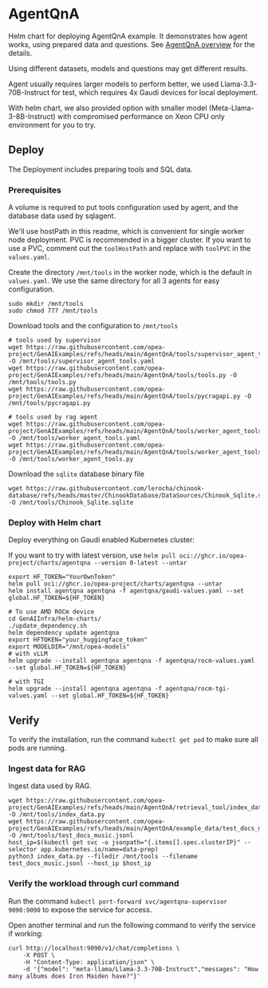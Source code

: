 # AgentQnA

Helm chart for deploying AgentQnA example. It demonstrates how agent works, using prepared data and questions. See [AgentQnA overview](https://github.com/opea-project/GenAIExamples/tree/main/AgentQnA#overview) for the details.

Using different datasets, models and questions may get different results.

Agent usually requires larger models to perform better, we used Llama-3.3-70B-Instruct for test, which requires 4x Gaudi devices for local deployment.

With helm chart, we also provided option with smaller model (Meta-Llama-3-8B-Instruct) with compromised performance on Xeon CPU only environment for you to try.

## Deploy

The Deployment includes preparing tools and SQL data.

### Prerequisites

A volume is required to put tools configuration used by agent, and the database data used by sqlagent.

We'll use hostPath in this readme, which is convenient for single worker node deployment. PVC is recommended in a bigger cluster. If you want to use a PVC, comment out the `toolHostPath` and replace with `toolPVC` in the `values.yaml`.

Create the directory `/mnt/tools` in the worker node, which is the default in `values.yaml`. We use the same directory for all 3 agents for easy configuration.

```
sudo mkdir /mnt/tools
sudo chmod 777 /mnt/tools
```

Download tools and the configuration to `/mnt/tools`

```
# tools used by supervisor
wget https://raw.githubusercontent.com/opea-project/GenAIExamples/refs/heads/main/AgentQnA/tools/supervisor_agent_tools.yaml -O /mnt/tools/supervisor_agent_tools.yaml
wget https://raw.githubusercontent.com/opea-project/GenAIExamples/refs/heads/main/AgentQnA/tools/tools.py -O /mnt/tools/tools.py
wget https://raw.githubusercontent.com/opea-project/GenAIExamples/refs/heads/main/AgentQnA/tools/pycragapi.py -O /mnt/tools/pycragapi.py

# tools used by rag agent
wget https://raw.githubusercontent.com/opea-project/GenAIExamples/refs/heads/main/AgentQnA/tools/worker_agent_tools.yaml -O /mnt/tools/worker_agent_tools.yaml
wget https://raw.githubusercontent.com/opea-project/GenAIExamples/refs/heads/main/AgentQnA/tools/worker_agent_tools.py -O /mnt/tools/worker_agent_tools.py
```

Download the `sqlite` database binary file

```
wget https://raw.githubusercontent.com/lerocha/chinook-database/refs/heads/master/ChinookDatabase/DataSources/Chinook_Sqlite.sqlite -O /mnt/tools/Chinook_Sqlite.sqlite
```

### Deploy with Helm chart

Deploy everything on Gaudi enabled Kubernetes cluster:

If you want to try with latest version, use `helm pull oci://ghcr.io/opea-project/charts/agentqna --version 0-latest --untar`

```
export HF_TOKEN="YourOwnToken"
helm pull oci://ghcr.io/opea-project/charts/agentqna --untar
helm install agentqna agentqna -f agentqna/gaudi-values.yaml --set global.HF_TOKEN=${HF_TOKEN}

# To use AMD ROCm device
cd GenAIInfra/helm-charts/
./update_dependency.sh
helm dependency update agentqna
export HFTOKEN="your_huggingface_token"
export MODELDIR="/mnt/opea-models"
# with vLLM
helm upgrade --install agentqna agentqna -f agentqna/rocm-values.yaml --set global.HF_TOKEN=${HF_TOKEN}

# with TGI
helm upgrade --install agentqna agentqna -f agentqna/rocm-tgi-values.yaml --set global.HF_TOKEN=${HF_TOKEN}
```

## Verify

To verify the installation, run the command `kubectl get pod` to make sure all pods are running.

### Ingest data for RAG

Ingest data used by RAG.

```
wget https://raw.githubusercontent.com/opea-project/GenAIExamples/refs/heads/main/AgentQnA/retrieval_tool/index_data.py -O /mnt/tools/index_data.py
wget https://raw.githubusercontent.com/opea-project/GenAIExamples/refs/heads/main/AgentQnA/example_data/test_docs_music.jsonl -O /mnt/tools/test_docs_music.jsonl
host_ip=$(kubectl get svc -o jsonpath="{.items[].spec.clusterIP}" --selector app.kubernetes.io/name=data-prep)
python3 index_data.py --filedir /mnt/tools --filename test_docs_music.jsonl --host_ip $host_ip
```

### Verify the workload through curl command

Run the command `kubectl port-forward svc/agentqna-supervisor 9090:9090` to expose the service for access.

Open another terminal and run the following command to verify the service if working:

```console
curl http://localhost:9090/v1/chat/completions \
    -X POST \
    -H "Content-Type: application/json" \
    -d '{"model": "meta-llama/Llama-3.3-70B-Instruct","messages": "How many albums does Iron Maiden have?"}'
```
